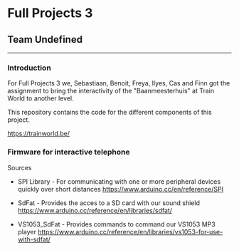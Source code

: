 # Full Projects 3

## Team Undefined

---

### Introduction

For Full Projects 3 we, Sebastiaan, Benoit, Freya, Ilyes, Cas and Finn got the assignment to bring the interactivity of the "Baanmeesterhuis" at Train World to another level.

This repository contains the code for the different components of this project.

https://trainworld.be/

### Firmware for interactive telephone

Sources

- SPI Library - For communicating with one or more peripheral devices quickly over short distances
  https://www.arduino.cc/en/reference/SPI

- SdFat - Provides the acces to a SD card with our sound shield
  https://www.arduino.cc/reference/en/libraries/sdfat/

- VS1053_SdFat - Provides commands to command our VS1053 MP3 player
  https://www.arduino.cc/reference/en/libraries/vs1053-for-use-with-sdfat/
